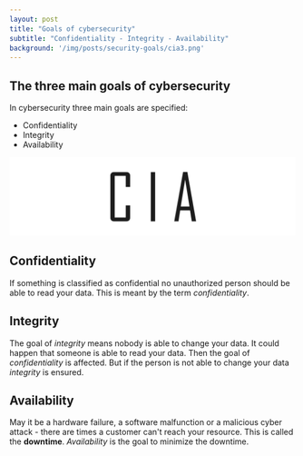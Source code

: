 ```yaml
---
layout: post
title: "Goals of cybersecurity"
subtitle: "Confidentiality - Integrity - Availability"
background: '/img/posts/security-goals/cia3.png'
---
```


## The three main goals of cybersecurity
In cybersecurity three main goals are specified:
- Confidentiality  
- Integrity  
- Availability

![picture-cia](/img/posts/security-goals/cia.png)

## Confidentiality
If something is classified as confidential no unauthorized person should be able to read your data. This is meant by the term *confidentiality*.

## Integrity
The goal of *integrity* means nobody is able to change your data. It could happen that someone is able to read your data. Then the goal of *confidentiality* is affected. But if the person is not able to change your data *integrity* is ensured.

## Availability
May it be a hardware failure, a software malfunction or a malicious cyber attack - there are times a customer can't reach your resource. This is called the **downtime**. *Availability* is the goal to minimize the downtime.